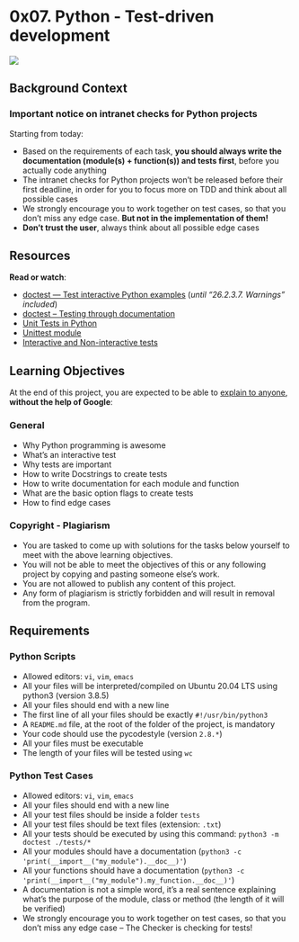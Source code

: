 # 0x07. Python - Test-driven development

![](https://s3.amazonaws.com/intranet-projects-files/holbertonschool-higher-level_programming+/246/giphy-4.gif)

Background Context
------------------

### Important notice on intranet checks for Python projects

Starting from today:

*   Based on the requirements of each task, **you should always write the documentation (module(s) + function(s)) and tests first**, before you actually code anything
*   The intranet checks for Python projects won’t be released before their first deadline, in order for you to focus more on TDD and think about all possible cases
*   We strongly encourage you to work together on test cases, so that you don’t miss any edge case. **But not in the implementation of them!**
*   **Don’t trust the user**, always think about all possible edge cases

Resources
---------

**Read or watch**:

*   [doctest — Test interactive Python examples](/rltoken/BwZJVq2MQ1_Vg_3gphoitQ "doctest — Test interactive Python examples") (_until “26.2.3.7. Warnings” included_)
*   [doctest – Testing through documentation](/rltoken/96kLRRIOHzsn3VDDXT21HA "doctest – Testing through documentation")
*   [Unit Tests in Python](/rltoken/wfuUl81Q3Nku1qCzdDHAfA "Unit Tests in Python")
*   [Unittest module](/rltoken/1v-d9Ol13JabJq8UI6MIPg "Unittest module")
*   [Interactive and Non-interactive tests](/rltoken/lB65hNMXBziXy4A0YLIOog "Interactive and Non-interactive tests")

Learning Objectives
-------------------

At the end of this project, you are expected to be able to [explain to anyone](/rltoken/tYtzLvssHW_9zR6SZQlNrQ "explain to anyone"), **without the help of Google**:

### General

*   Why Python programming is awesome
*   What’s an interactive test
*   Why tests are important
*   How to write Docstrings to create tests
*   How to write documentation for each module and function
*   What are the basic option flags to create tests
*   How to find edge cases

### Copyright - Plagiarism

*   You are tasked to come up with solutions for the tasks below yourself to meet with the above learning objectives.
*   You will not be able to meet the objectives of this or any following project by copying and pasting someone else’s work.
*   You are not allowed to publish any content of this project.
*   Any form of plagiarism is strictly forbidden and will result in removal from the program.

Requirements
------------

### Python Scripts

*   Allowed editors: `vi`, `vim`, `emacs`
*   All your files will be interpreted/compiled on Ubuntu 20.04 LTS using python3 (version 3.8.5)
*   All your files should end with a new line
*   The first line of all your files should be exactly `#!/usr/bin/python3`
*   A `README.md` file, at the root of the folder of the project, is mandatory
*   Your code should use the pycodestyle (version `2.8.*`)
*   All your files must be executable
*   The length of your files will be tested using `wc`

### Python Test Cases

*   Allowed editors: `vi`, `vim`, `emacs`
*   All your files should end with a new line
*   All your test files should be inside a folder `tests`
*   All your test files should be text files (extension: `.txt`)
*   All your tests should be executed by using this command: `python3 -m doctest ./tests/*`
*   All your modules should have a documentation (`python3 -c 'print(__import__("my_module").__doc__)'`)
*   All your functions should have a documentation (`python3 -c 'print(__import__("my_module").my_function.__doc__)'`)
*   A documentation is not a simple word, it’s a real sentence explaining what’s the purpose of the module, class or method (the length of it will be verified)
*   We strongly encourage you to work together on test cases, so that you don’t miss any edge case – The Checker is checking for tests!

